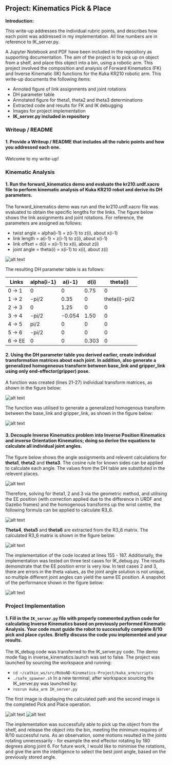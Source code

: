 ## Project: Kinematics Pick & Place

**Introduction:**  

This write-up addresses the individual rubric points, and describes how each point was addressed in my implementation. All line numbers are in reference to IK_server.py.

A Jupyter Notebook and PDF have been included in the repository as supporting documentation. The aim of the project is to pick up on object from a shelf, and place this object into a bin, using a robotic arm. This project involved the composition and analysis of Forward Kinematics (FK) and Inverse Kinematic (IK) functions for the Kuka KR210 robotic arm. This write-up documents the following items:
* Annoted figure of link assignments and joint rotations
* DH parameter table
* Annotated figure for theta1, theta2 and theta3 determinations
* Extracted code and results for FK and IK debugging
* Images for project implementation
* **IK_server.py included in repository**

[//]: # (Image References)

[image1]: ./imgs/image1.png
[image2]: ./imgs/transform_function.png
[image3]: ./imgs/ht_composition.png
[image4]: ./imgs/image2.png
[image5]: ./imgs/r3_6.png
[image6]: ./imgs/r3_6_calcs.png
[image7]: ./imgs/testcase_1.png
[image8]: ./imgs/display_path.png
[image9]: ./imgs/complete.png

### Writeup / README

#### 1. Provide a Writeup / README that includes all the rubric points and how you addressed each one.

Welcome to my write-up!

### Kinematic Analysis
#### 1. Run the forward_kinematics demo and evaluate the kr210.urdf.xacro file to perform kinematic analysis of Kuka KR210 robot and derive its DH parameters.

The forward_kinematics demo was run and the kr210.urdf.xacro file was evaluated to obtain the specific lengths for the links. The figure below shows the link assignments and joint rotations. For reference, the parameters are assigned as follows:

* twist angle = alpha(i-1) = z(i-1) to z(i), about x(i-1)
* link length = a(i-1) = z(i-1) to z(i), about x(i-1)
* link offset = d(i) = x(i-1) to x(i), about z(i)
* joint angle = theta(i) = x(i-1) to x(i), about z(i)

![alt text][image1]

The resulting DH parameter table is as follows:

| Links | alpha(i-1) |   a(i-1)   |    d(i)    |  theta(i)  |
|-------|------------|------------|------------|------------|
| 0 -> 1 |     0      |     0      |     0.75   |     0      |
| 1 -> 2 |  -pi/2     |   0.35     |     0      |  theta(i)-pi/2|
| 2 -> 3 |     0      |   1.25     |     0      |     0      |
| 3 -> 4 |  -pi/2     |  -0.054    |     1.50   |     0      |
| 4 -> 5 |   pi/2     |     0      |     0      |     0      |
| 5 -> 6 |  -pi/2     |     0      |     0      |     0      |
|6 -> EE|     0      |     0      |     0.303  |     0      |


#### 2. Using the DH parameter table you derived earlier, create individual transformation matrices about each joint. In addition, also generate a generalized homogeneous transform between base_link and gripper_link using only end-effector(gripper) pose.

A function was created (lines 21-27) individual transform matrices, as shown in the figure below:

![alt text][image2]

The function was utilised to generate a generalized homogenous transform between the base_link and gripper_link, as shown in the figure below:

![alt text][image3]

#### 3. Decouple Inverse Kinematics problem into Inverse Position Kinematics and inverse Orientation Kinematics; doing so derive the equations to calculate all individual joint angles.

The figure below shows the angle assignments and relevent calculations for **theta1**, **theta2** and **theta3**. The cosine rule for known sides can be applied to calculate each angle. The values from the DH table are substituted in the relevent places.

![alt text][image4]

Therefore, solving for theta1, 2 and 3 via the geometric method, and utilising the EE position (with correction applied due to the difference in URDF and Gazebo frames) and the homogenous transforms up the wrist centre, the following formula can be applied to calculate R3_6.

![alt text][image5]

**Theta4**, **theta5** and **theta6** are extracted from the R3_6 matrix. The calculated R3_6 matrix is shown in the figure below:

![alt text][image6]

The implementation of the code located at lines 155 - 187. Additionally, the implementation was tested on three test cases for IK_debug.py. The results demonstrate that the EE position error is very low. In test cases 2 and 3, there are errors in the theta values, as the joint angle solution is not unique, so multiple different joint angles can yield the same EE position. A snapshot of the performance shown in the figure below:

![alt text][image7]

### Project Implementation

#### 1. Fill in the `IK_server.py` file with properly commented python code for calculating Inverse Kinematics based on previously performed Kinematic Analysis. Your code must guide the robot to successfully complete 8/10 pick and place cycles. Briefly discuss the code you implemented and your results. 

The IK_debug code was transferred to the IK_server.py code. The demo mode flag in inverse_kinematics.launch was set to false. The project was launched by sourcing the workspace and running:
* `cd ~/catkin_ws/src/RoboND-Kinematics-Project/kuka_arm/scripts`
* `./safe_spawner.sh`
In a new terminal, after workspace sourcing the IK_server.py was launched by:
* `rosrun kuka_arm IK_server.py`

The first image is displaying the calculated path and the second image is the completed Pick and Place operation.

![alt text][image8]
![alt text][image9]

The implementation was successfully able to pick up the object from the shelf, and release the object into the bin, meeting the minimum requires of 8/10 successful runs. As an observation, some motions resulted in the joints rotating unnecessarily - for example the end effector rotating by 180 degrees along joint 6. For future work, I would like to minimise the rotations, and give the arm the intelligence to select the best joint angle, based on the previously stored angle.
